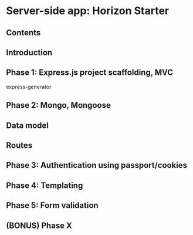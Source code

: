 # Server-side app: Horizon Starter

## Contents

## Introduction

## Phase 1: Express.js project scaffolding, MVC

express-generator

## Phase 2: Mongo, Mongoose

## Data model

## Routes

## Phase 3: Authentication using passport/cookies

## Phase 4: Templating

## Phase 5: Form validation

## (BONUS) Phase X

